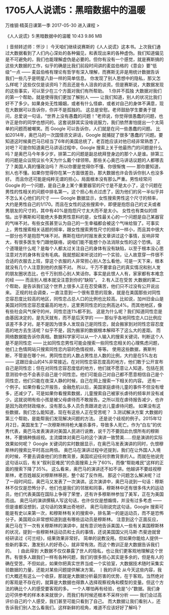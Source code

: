 # 1705人人说谎5：黑暗数据中的温暖


万维钢·精英日课第一季
2017-05-30
进入课程 >

《人人说谎》5:黑暗数据中的温暖
10:43 9.86 MB

丨音频转述师：怀沙丨
今天咱们继续说赛斯的《人人说谎》这本书。上次我们通过大数据看到了人们内心深处的各种偏见，和表现出来的各种虚伪。我们知道偏见是不可避免的，我们也能理解虚伪是必要的。但你有没有一个感觉，就是赛斯搞的这些大数据的工作，似乎的确是比我们前段时间讲的麦兹伯格的《意会》要“低级”一点 —— 麦兹伯格有理论有哲学有深入理解，而赛斯无非是用统计数据告诉我们一些几乎是明星八卦一样的简单信息。
你发现了别人思想中的隐私，那又怎么样呢？这些仅仅是谈资吗？而且还是令人沮丧的谈资。但是赛斯说，大数据发现的这些事实，可以至少在三个方面对我们有所帮助。 
1.你并不孤独
大数据对我们的第一个帮助，就是使得我们更加了解别人 —— 让我们知道，别人的状况比我们好不了多少。如果身处无性婚姻，或者有什么怪癖，或者对自己的身体不满意，现在大数据可以告诉你，你并不是孤独的。
这总是安慰。老师鼓励学生要勇于提问，总爱说一句话，“世界上没有愚蠢的问题！”老师说，你觉得很愚蠢的问题，也许正是你的同学也想问的。这套说辞其实没啥说服力，我们依然害怕提出一个太简单的问题而被嘲笑。而 Google 可以告诉你，人们就是在问一些愚蠢的问题。
比如2014年，奥巴马的一次国情咨文讲话，Google 就捕捉了很多“愚蠢的”问题。要知道这时候奥巴马已经当了6年的美国总统了，老百姓应该对他已经非常熟悉了，对吧？可是你知道奥巴马讲话过程中，Google 搜索上关于他最热门的问题是什么吗？是奥巴马今年多少岁。排第二的问题是副总统拜登身边的那个人是谁。排第三的问题是众议院议长今天为什么戴个绿领带。那些关心奥巴马讲话议题的人都哪去了？美国人真的懂政治吗？
所以你要是觉得你不懂、你很惭愧 —— 那你要知道，别人也不懂。如果你觉得你在某一方面很差劲，那大数据也许会告诉你别人也没多好。
而且你还可能是纯粹无谓的担心，局面根本没有那么严重。男性经常问 Google 的一个问题，是自己身上某个重要器官的尺寸是不是太小了，这个问题在男性的性相关的问题中排名第一。这个担心有点过虑了，因为他们的另一半似乎并不怎么关心他们的尺寸 —— Google 数据显示，女性搜索男性这个尺寸的频率，大约是男性自己的1/170。而且在女性的这些搜索中，即便是抱怨自己的丈夫或者男朋友的尺寸的，其中有40%是抱怨尺寸太大而不是太小。
女性也有类似的烦恼。出乎赛斯和可能绝大多数男性意料的是，女性最关心的一个问题是自己某器官的气味不对。有些女孩甚至认为自己的一生幸福都会被这个气味给毁了。可事实上，男性搜索相关话题的频率，跟女性搜索男性尺寸的频率一样小，而且其中很大一部分也不是抱怨气味不对。赛斯在纽约时报发表文章讲过这个事情，反响非常大，有很多医生专门跟他联络，说咱们能不能想个办法消除女性的这个恐惧。
这个道理是什么呢？是每个人都太过关注自己的身体有没有缺陷，以至于根本没心思注意对方的身体有没有毛病。我就想起来听说过的一个实验，让人故意穿一件很不合适的衣服去上班，穿这个衣服的人非常担心别人怎么看他，可是一天下来，根本就没有几个人注意到他的衣服不对。
所以，千万不要拿自己的真实情况和别人发的朋友圈状态比，也千万别担心别人笑话你。事实是此恨人人有，家家都有本难念的经 —— 而且别人根本就没注意到你的“缺陷”。 
2.有人正在受苦
大数据的第二个帮助，是告诉我们这个世界上很多人正在忍受痛苦，他们只不过没有公开说出来。
正规的社会调查，一直注意到一个很有意思的现象，就是在美国那些对同性恋容忍度比较高的地区，同性恋占总人口的比例也比较高。比如说，加州旧金山是美国对同性恋容忍度最高的地方，这里男同性恋的比例高达4%。而其他地区，像有些社会风气保守的州，同性恋连1%都不到。
这是为什么呢？我们知道同性恋是由基因决定的，是先天就有，而不是后天学的 —— 那似乎各地同性恋人口比例应该差不多才对。是不是因为很多人发现自己是同性恋，就会搬家到对同性恋容忍度高的地方去生活呢？似乎不是，因为搬家的数据根本解释不了这么大的差距。
而网络数据能告诉你真相。数据科学家可以从一个人输入的搜索关键词，判断这个人是不是同性恋 —— 比如同性恋男性可能会搜索一些同性恋相关的心理焦虑问题，他们上色情网站只搜索同性恋内容的色情视频，等等。
使用这些数据，赛斯判断，不管是在哪个州，男同性恋的人数占男性总人数的比例，大约是在5%左右 —— 这跟旧金山的4%非常接近。在对同性恋容忍度高的地方，他们敢于公开宣布自己是同性恋；但在对同性恋容忍度低的地方，他们就不愿意让人知道，包括在民意测验中也不会表示自己是个同性恋。他们可能自己对自己都不愿意相信自己是个同性恋，他们只能在夜深人静的时候，自己在网上搜索一下相关的内容。
还有一个例子。如果你看公开报告，金融危机以后，美国家庭虐待儿童的事件不但没有增多，还减少了。可是如果你看搜索数据，儿童搜索自己被家长虐待的频率并没有减少。这就说明有些小孩是被父母虐待而不敢报告。之所以现在虐待报告减少，也许是因为政府财政缩水，没有那么多人员负责跟进走访儿童虐待问题。
如果没有这些数据，我们怎么能知道，现在有这些人正在受苦呢？ 
3.测试解决方案
大数据的第三个帮助，是能帮我们发现解决问题的方法。
还是说个歧视的例子。2015年12月2日，美国发生了一次穆斯林持枪大屠杀事件，导致多人死亡。作为“白左”的优秀代表，奥巴马发表演讲对美国人民进行说教，说千万不要因此仇恨所有的穆斯林，不要搞种族歧视。主流媒体对奥巴马的这个演讲一致赞美……但是演讲的实际效果如何呢？
Google 关键词的实时数据显示，在奥巴马发表演讲的同时，仇恨穆斯林的搜索比平时高出两倍。
奥巴马在演讲过程中还提到，我们在让外国人入境的时候，不要去调查他们的宗教背景，美国欢迎任何宗教背景的人。而就在他说完这句话以后，有关“叙利亚难民”的负面搜索上升了60%，而像“帮助难民”这样的正面的搜索下降了35%。
这么看来，奥巴马的演讲还不如不讲。他越讲不要歧视穆斯林，老百姓越反对穆斯林移民，整个起了反作用。
那这个问题怎么解决呢？过了一段时间后，奥巴马又发表了一次演讲。这次演讲中，奥巴马说到一句话：穆斯林不仅仅是恐怖分子，他们也是我们的邻居和同事，穆斯林中还有很多伟大的运动员，他们代表美国在国际上争得了荣誉，还有许多穆斯林参加了美军，正在为美国而战。
奥巴马的演讲撰稿人写这句话，也许仅仅是想煽情，并没有过多考虑 —— 但是谁都没想到，这句话的效果出奇地好。
奥巴马刚说完这句话，Google 搜索可能是有史以来第一次，和穆斯林有关的搜索中，排名第一的是运动员，而不是恐怖分子。美国观众非常想知道到底有哪些运动员是穆斯林。
注意到这个正面反应，奥巴马在下一次有关穆斯林的演讲中，就有意识地告诉美国人一些有关美国穆斯林的状况，提到一些穆斯林运动员和士兵的事情，还说美国国父托马斯·杰斐逊就曾经研读过《可兰经》，结果效果非常好。
简单的说教没用。但如果你能给人提供一些新的事实，激发别人的好奇心，就非常有效。而这个教训正是大数据告诉我们的。 
丨由此得到
大数据不仅仅暴露了世人的隐私，也让我们更客观地理解这个世界。有很多人跟我们一样有各种问题，我们的很多担心其实是多余的，但是有人的确在受苦。不但如此，如果你把真实世界当成一个实验室，大数据技术随时采集实验数据的力量，还能对某些问题提供解决方案。
丨我的评论
从今天这些内容，我们大概还有这么一个收获，那就是大数据分析最厉害的优势，在于客观。当然绝对的客观是不存在的，就算是大数据也得靠人选择观察视角和模型的变量。但这个方法的确比个人的感受要客观的多。
一个人哪怕再有经验，也是“小”数据。我们身边可供参考的样本本来就很少，而我们有时候还根本不采样分析 —— 我们会过高评价自己的个人感受，我们甚至可能只看到了自己。
而大数据让我们看别人，还告诉我们别人怎么看我们。这样新鲜的视角，难道不应该好好了解吗？
